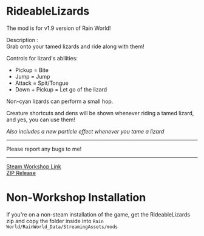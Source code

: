 # RideableLizards
The mod is for v1.9 version of Rain World!

Description : <br> 
Grab onto your tamed lizards and ride along with them!

Controls for lizard's abilities:
- Pickup = Bite
- Jump = Jump
- Attack = Spit/Tongue
- Down + Pickup = Let go of the lizard

Non-cyan lizards can perform a small hop.

Creature shortcuts and dens will be shown whenever riding a tamed lizard, and yes, you can use them!

*Also includes a new particle effect whenever you tame a lizard*
***
Please report any bugs to me!
***
[Steam Workshop Link](https://steamcommunity.com/sharedfiles/filedetails/?id=2923554821)
<br>
[ZIP Release](https://github.com/NoirCatto/RideableLizards/releases/latest)
# Non-Workshop Installation
If you're on a non-steam installation of the game, get the RideableLizards zip and copy the folder inside into `Rain World/RainWorld_Data/StreamingAssets/mods`
